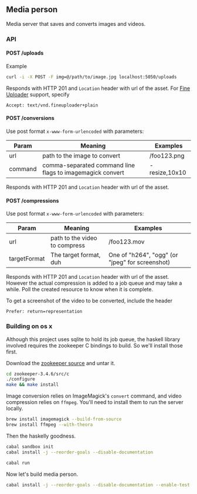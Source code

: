 ## Media person

Media server that saves and converts images and videos.

### API

#### POST /uploads

Example

```sh
curl -i -X POST -F img=@/path/to/image.jpg localhost:5050/uploads
```

Responds with HTTP 201 and `Location` header with url of the asset. For
[Fine Uploader](http://fineuploader.com/) support, specify

```http
Accept: text/vnd.fineuploader+plain
```

#### POST /conversions

Use post format `x-www-form-urlencoded` with parameters:

<table>
<thead>
  <tr>
    <th>Param</th>
    <th>Meaning</th>
    <th>Examples</th>
  </tr>
</thead>
<tbody>
  <tr>
    <td>url</td>
    <td>path to the image to convert</td>
    <td>/foo123.png</td>
  </tr>
  <tr>
    <td>command</td>
    <td>comma-separated command line flags to imagemagick convert</td>
    <td>-resize,10x10</td>
  </tr>
</tbody>
</table>

Responds with HTTP 201 and `Location` header with url of the asset.

#### POST /compressions

Use post format `x-www-form-urlencoded` with parameters:

<table>
<thead>
  <tr>
    <th>Param</th>
    <th>Meaning</th>
    <th>Examples</th>
  </tr>
</thead>
<tbody>
  <tr>
    <td>url</td>
    <td>path to the video to compress</td>
    <td>/foo123.mov</td>
  </tr>
  <tr>
    <td>targetFormat</td>
    <td>The target format, duh</td>
    <td>One of "h264", "ogg" (or "jpeg" for screenshot)</td>
  </tr>
</tbody>
</table>

Responds with HTTP 201 and `Location` header with url of the asset.
However the actual compression is added to a job queue and may take
a while. Poll the created resource to know when it is complete.

To get a screenshot of the video to be converted, include the header

```http
Prefer: return=representation
```

### Building on os x

Although this project uses sqlite to hold its job queue,
the haskell library involved requires the zookeeper C bindings
to build. So we'll install those first.

Download the [zookeeper source](http://www.motorlogy.com/apache/zookeeper/stable/zookeeper-3.4.6.tar.gz) and untar it.

```sh
cd zookeeper-3.4.6/src/c
./configure
make && make install
```

Image conversion relies on ImageMagick's `convert` command, and video
compression relies on `ffmpeg`. You'll need to install them to run
the server locally.

```sh
brew install imagemagick --build-from-source
brew install ffmpeg --with-theora
```

Then the haskelly goodness.

```sh
cabal sandbox init
cabal install -j --reorder-goals --disable-documentation

cabal run
```

Now let's build media person.

```sh
cabal install -j --reorder-goals --disable-documentation --enable-test --extra-include-dirs=/usr/local/include/zookeeper
```
